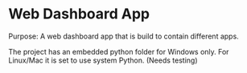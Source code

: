 # Web Dashboard App
Purpose: A web dashboard app that is build to contain different apps.

The project has an embedded python folder for Windows only.
For Linux/Mac it is set to use system Python. (Needs testing)
